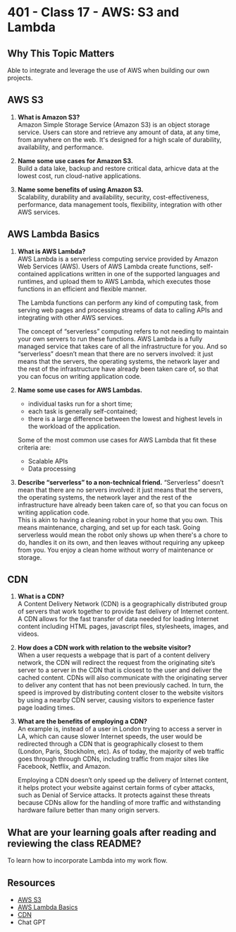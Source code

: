 # 401 - Class 17 - AWS: S3 and Lambda

## Why This Topic Matters

Able to integrate and leverage the use of AWS when building our own projects.

## AWS S3

1. **What is Amazon S3?**  
    Amazon Simple Storage Service (Amazon S3) is an object storage service. Users can store and retrieve any amount of data, at any time, from anywhere on the web. It's designed for a high scale of durability, availability, and performance.  

2. **Name some use cases for Amazon S3.**  
    Build a data lake, backup and restore critical data, arhicve data at the lowest cost, run cloud-native applications.  

3. **Name some benefits of using Amazon S3.**  
    Scalability, durability and availability, security, cost-effectiveness, performance, data management tools, flexibility, integration with other AWS services.

## AWS Lambda Basics

1. **What is AWS Lambda?**  
    AWS Lambda is a serverless computing service provided by Amazon Web Services (AWS). Users of AWS Lambda create functions, self-contained applications written in one of the supported languages and runtimes, and upload them to AWS Lambda, which executes those functions in an efficient and flexible manner.

    The Lambda functions can perform any kind of computing task, from serving web pages and processing streams of data to calling APIs and integrating with other AWS services.

    The concept of “serverless” computing refers to not needing to maintain your own servers to run these functions. AWS Lambda is a fully managed service that takes care of all the infrastructure for you. And so “serverless” doesn’t mean that there are no servers involved: it just means that the servers, the operating systems, the network layer and the rest of the infrastructure have already been taken care of, so that you can focus on writing application code.  

2. **Name some use cases for AWS Lambdas.**  
    - individual tasks run for a short time;
    - each task is generally self-contained;
    - there is a large difference between the lowest and highest levels in the workload of the application.

    Some of the most common use cases for AWS Lambda that fit these criteria are:
    - Scalable APIs
    - Data processing

3. **Describe “serverless” to a non-technical friend.**
     “Serverless” doesn’t mean that there are no servers involved: it just means that the servers, the operating systems, the network layer and the rest of the infrastructure have already been taken care of, so that you can focus on writing application code.  
     This is akin to having a cleaning robot in your home that you own.  This means maintenance, charging, and set up for each task. Going serverless would mean the robot only shows up when there's a chore to do, handles it on its own, and then leaves without requiring any upkeep from you.  You enjoy a clean home without worry of maintenance or storage.

## CDN

1. **What is a CDN?**  
    A Content Delivery Network (CDN) is a geographically distributed group of servers that work together to provide fast delivery of Internet content. A CDN allows for the fast transfer of data needed for loading Internet content including HTML pages, javascript files, stylesheets, images, and videos.  

2. **How does a CDN work with relation to the website visitor?**  
    When a user requests a webpage that is part of a content delivery network, the CDN will redirect the request from the originating site’s server to a server in the CDN that is closest to the user and deliver the cached content. CDNs will also communicate with the originating server to deliver any content that has not been previously cached. In turn, the speed is improved by distributing content closer to the website visitors by using a nearby CDN server, causing visitors to experience faster page loading times.  
  
3. **What are the benefits of employing a CDN?**  
    An example is, instead of a user in London trying to access a server in LA, which can cause slower Internet speeds, the user would be redirected through a CDN that is geographically closest to them (London, Paris, Stockholm, etc). As of today, the majority of web traffic goes through through CDNs, including traffic from major sites like Facebook, Netflix, and Amazon.

    Employing a CDN doesn’t only speed up the delivery of Internet content, it helps protect your website against certain forms of cyber attacks, such as Denial of Service attacks. It protects against these threats because CDNs allow for the handling of more traffic and withstanding hardware failure better than many origin servers.

## What are your learning goals after reading and reviewing the class README?

To learn how to incorporate Lambda into my work flow.

## Resources

- [AWS S3](https://aws.amazon.com/s3/)
- [AWS Lambda Basics](https://www.serverless.com/aws-lambda)
- [CDN](https://cyberhoot.com/cybrary/content-delivery-network-cdn/)
- Chat GPT
